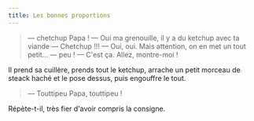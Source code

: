 ```yaml
---
title: Les bonnes proportions
---
```


> — chetchup Papa !
> — Oui ma grenouille, il y a du ketchup avec ta viande
> — Chetchup !!!
> — Oui, oui. Mais attention, on en met un tout petit...
> — peu !
> — C'est ça. Allez, montre-moi !

Il prend sa cuillère, prends tout le ketchup, arrache un petit morceau de steack haché et le pose dessus, puis engouffre le tout.

> — Touttipeu Papa, touttipeu !

Répète-t-il, très fier d'avoir compris la consigne.
